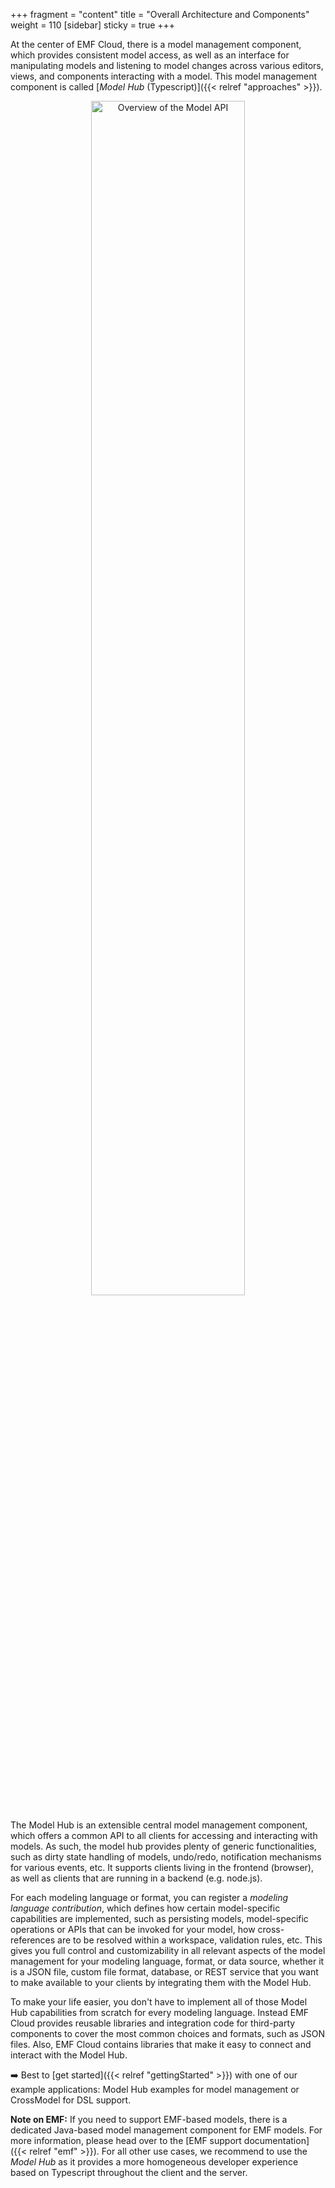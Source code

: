 +++
fragment = "content"
title = "Overall Architecture and Components"
weight = 110
[sidebar]
  sticky = true
+++

At the center of EMF Cloud, there is a model management component, which provides consistent model access, as well as an interface for manipulating models and listening to model changes across various editors, views, and components interacting with a model.
This model management component is called [*Model Hub* (Typescript)]({{< relref "approaches" >}}).

<div style="text-align:center; margin-bottom:20px">
  <img src="../../images/overviewModelAPI.svg" alt="Overview of the Model API" width="70%" />
</div>

The Model Hub is an extensible central model management component, which offers a common API to all clients for accessing and interacting with models.
As such, the model hub provides plenty of generic functionalities, such as dirty state handling of models, undo/redo, notification mechanisms for various events, etc.
It supports clients living in the frontend (browser), as well as clients that are running in a backend (e.g. node.js).

For each modeling language or format, you can register a *modeling language contribution*, which defines how certain model-specific capabilities are implemented, such as persisting models, model-specific operations or APIs that can be invoked for your model, how cross-references are to be resolved within a workspace, validation rules, etc.
This gives you full control and customizability in all relevant aspects of the model management for your modeling language, format, or data source, whether it is a JSON file, custom file format, database, or REST service that you want to make available to your clients by integrating them with the Model Hub.

To make your life easier, you don't have to implement all of those Model Hub capabilities from scratch for every modeling language.
Instead EMF Cloud provides reusable libraries and integration code for third-party components to cover the most common choices and formats, such as JSON files.
Also, EMF Cloud contains libraries that make it easy to connect and interact with the Model Hub.

➡️ Best to [get started]({{< relref  "gettingStarted" >}}) with one of our example applications: Model Hub examples for model management or CrossModel for DSL support.

**Note on EMF:** If you need to support EMF-based models, there is a dedicated Java-based model management component for EMF models. For more information, please head over to the [EMF support documentation]({{< relref  "emf" >}}).
For all other use cases, we recommend to use the *Model Hub* as it provides a more homogeneous developer experience based on Typescript throughout the client and the server.
